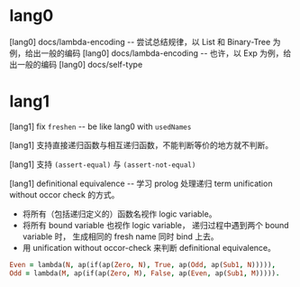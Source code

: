 # lang0

[lang0] docs/lambda-encoding -- 尝试总结规律，以 List 和 Binary-Tree 为例，给出一般的编码
[lang0] docs/lambda-encoding -- 也许，以 Exp 为例，给出一般的编码
[lang0] docs/self-type

# lang1

[lang1] fix `freshen` -- be like lang0 with `usedNames`

[lang1] 支持直接递归函数与相互递归函数，不能判断等价的地方就不判断。

[lang1] 支持 `(assert-equal)` 与 `(assert-not-equal)`

[lang1] definitional equivalence -- 学习 prolog 处理递归 term unification without occor check 的方式。

- 将所有（包括递归定义的）函数名视作 logic variable。
- 将所有 bound variable 也视作 logic variable，
  递归过程中遇到两个 bound variable 时，
  生成相同的 fresh name 同时 bind 上去。
- 用 unification without occor-check 来判断 definitional equivalence。

```prolog
Even = lambda(N, ap(if(ap(Zero, N), True, ap(Odd, ap(Sub1, N))))),
Odd = lambda(M, ap(if(ap(Zero, M), False, ap(Even, ap(Sub1, M))))).
```
